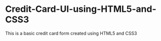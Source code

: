 # Credit-Card-UI-using-HTML5-and-CSS3
This is a basic credit card form created using HTML5 and CSS3
